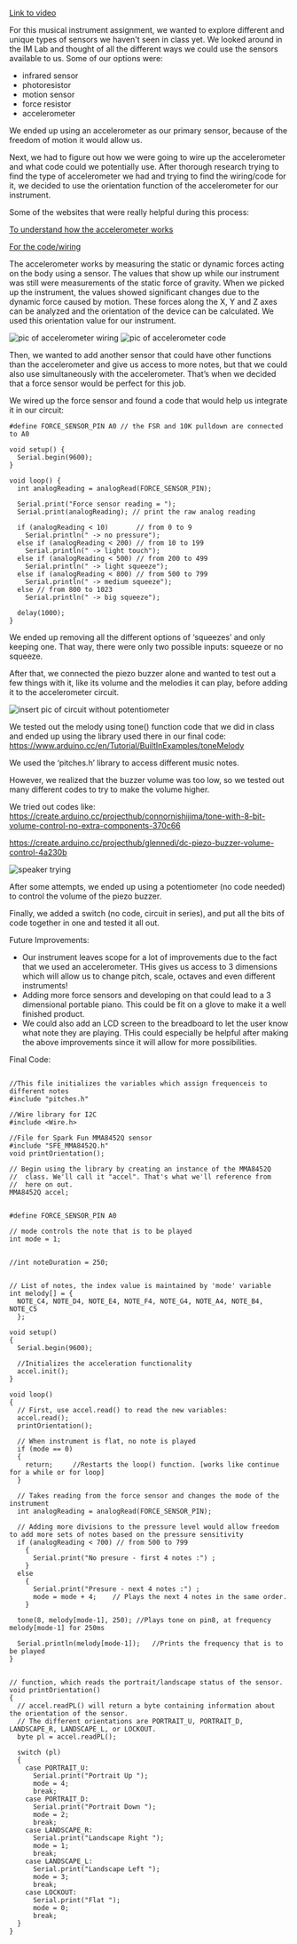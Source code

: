 [Link to video](https://drive.google.com/file/d/18_NgovwbAKv7W_LThACd1o48hPwp8XBT/view?usp=sharing)

For this musical instrument assignment, we wanted to explore different and unique types of sensors we haven't seen in class yet. We looked around in the IM Lab and thought of all the different ways we could use the sensors available to us. Some of our options were:
- infrared sensor
- photoresistor 
- motion sensor
- force resistor
- accelerometer

We ended up using an accelerometer as our primary sensor, because of the freedom of motion it would allow us.

Next, we had to figure out how we were going to wire up the accelerometer and what code could we potentially use. After thorough research trying to find the type of accelerometer we had and trying to find the wiring/code for it, we decided to use the orientation function of the accelerometer for our instrument. 

Some of the websites that were really helpful during this process:

[To understand how the accelerometer works](https://lastminuteengineers.com/adxl335-accelerometer-arduino-tutorial/)

[For the code/wiring](https://forum.arduino.cc/t/mma8452-accelerometer-not-working-arduino-uno-cheese-cake-for-the-best-answer/493668)

The accelerometer works by measuring the static or dynamic forces acting on the body using a sensor. The values that show up while our instrument was still were measurements of the static force of gravity. When we picked up the instrument, the values showed significant changes due to the dynamic force caused by motion. These forces along the X, Y and Z axes can be analyzed and the orientation of the device can be calculated. We used this orientation value for our instrument.

![pic of accelerometer wiring](https://github.com/j-da-savage/Introduction-to-Interactive-Media/blob/main/Musical%20Instrument/testing%20wiring%20for%20accelerometer.jpg)
![pic of accelerometer code](https://github.com/j-da-savage/Introduction-to-Interactive-Media/blob/main/Musical%20Instrument/accelerometer%20code%20working.jpg)

Then, we wanted to add another sensor that could have other functions than the accelerometer and give us access to more notes, but that we could also use simultaneously with the accelerometer. That’s when we decided that a force sensor would be perfect for this job.

We wired up the force sensor and found a code that would help us integrate it in our circuit:


```
#define FORCE_SENSOR_PIN A0 // the FSR and 10K pulldown are connected to A0

void setup() {
  Serial.begin(9600);
}

void loop() {
  int analogReading = analogRead(FORCE_SENSOR_PIN);

  Serial.print("Force sensor reading = ");
  Serial.print(analogReading); // print the raw analog reading

  if (analogReading < 10)       // from 0 to 9
    Serial.println(" -> no pressure");
  else if (analogReading < 200) // from 10 to 199
    Serial.println(" -> light touch");
  else if (analogReading < 500) // from 200 to 499
    Serial.println(" -> light squeeze");
  else if (analogReading < 800) // from 500 to 799
    Serial.println(" -> medium squeeze");
  else // from 800 to 1023
    Serial.println(" -> big squeeze");

  delay(1000);
}
```

We ended up removing all the different options of ‘squeezes’ and only keeping one. That way, there were only two possible inputs: squeeze or no squeeze.

After that, we connected the piezo buzzer alone and wanted to test out a few things with it, like its volume and the melodies it can play, before adding it to the accelerometer circuit.

![insert pic of circuit without potentiometer](https://github.com/j-da-savage/Introduction-to-Interactive-Media/blob/main/Musical%20Instrument/circuit%20without%20potentiometer%20and%20switch.jpg)


We tested out the melody using tone() function code that we did in class and ended up using the library used there in our final code:
https://www.arduino.cc/en/Tutorial/BuiltInExamples/toneMelody

We used the ‘pitches.h’ library to access different music notes.

However, we realized that the buzzer volume was too low, so we tested out many different codes to try to make the volume higher.

We tried out codes like:
https://create.arduino.cc/projecthub/connornishijima/tone-with-8-bit-volume-control-no-extra-components-370c66

https://create.arduino.cc/projecthub/glennedi/dc-piezo-buzzer-volume-control-4a230b

![speaker trying](https://github.com/j-da-savage/Introduction-to-Interactive-Media/blob/main/Musical%20Instrument/testing%20out%20volume%20code%20with%20a%20speaker.jpg)


After some attempts, we ended up using a potentiometer (no code needed) to control the volume of the piezo buzzer.

Finally, we added a switch (no code, circuit in series), and put all the bits of code together in one and tested it all out.

Future Improvements:
  - Our instrument leaves scope for a lot of improvements due to the fact that we used an accelerometer. THis gives us access to 3 dimensions which will allow us to change pitch, scale, octaves and even different instruments!
  - Adding more force sensors and developing on that could lead to a 3 dimensional portable piano. This could be fit on a glove to make it a well finished product.
  - We could also add an LCD screen to the breadboard to let the user know what note they are playing. THis could especially be helpful after making the above improvements since it will allow for more possibilities.

Final Code:
```

//This file initializes the variables which assign frequenceis to different notes
#include "pitches.h"

//Wire library for I2C
#include <Wire.h>

//File for Spark Fun MMA8452Q sensor
#include "SFE_MMA8452Q.h"
void printOrientation();

// Begin using the library by creating an instance of the MMA8452Q
//  class. We'll call it "accel". That's what we'll reference from
//  here on out.
MMA8452Q accel;


#define FORCE_SENSOR_PIN A0

// mode controls the note that is to be played
int mode = 1;


//int noteDuration = 250;


// List of notes, the index value is maintained by 'mode' variable
int melody[] = {
  NOTE_C4, NOTE_D4, NOTE_E4, NOTE_F4, NOTE_G4, NOTE_A4, NOTE_B4, NOTE_C5
  };
  
void setup()
{
  Serial.begin(9600);

  //Initializes the acceleration functionality
  accel.init();
}

void loop()
{
  // First, use accel.read() to read the new variables:
  accel.read();
  printOrientation();

  // When instrument is flat, no note is played
  if (mode == 0)
  {
    return;     //Restarts the loop() function. [works like continue for a while or for loop]
  }

  // Takes reading from the force sensor and changes the mode of the instrument
  int analogReading = analogRead(FORCE_SENSOR_PIN);

  // Adding more divisions to the pressure level would allow freedom to add more sets of notes based on the pressure sensitivity
  if (analogReading < 700) // from 500 to 799
    { 
      Serial.print("No presure - first 4 notes :") ;
    }
  else
    {
      Serial.print("Presure - next 4 notes :") ;
      mode = mode + 4;    // Plays the next 4 notes in the same order. 
    }

  tone(8, melody[mode-1], 250); //Plays tone on pin8, at frequency melody[mode-1] for 250ms
  
  Serial.println(melody[mode-1]);   //Prints the frequency that is to be played
}


// function, which reads the portrait/landscape status of the sensor.
void printOrientation()
{
  // accel.readPL() will return a byte containing information about the orientation of the sensor. 
  // The different orientations are PORTRAIT_U, PORTRAIT_D, LANDSCAPE_R, LANDSCAPE_L, or LOCKOUT.
  byte pl = accel.readPL();
  
  switch (pl)
  {
    case PORTRAIT_U:
      Serial.print("Portrait Up ");
      mode = 4;
      break;
    case PORTRAIT_D:
      Serial.print("Portrait Down ");
      mode = 2;
      break;
    case LANDSCAPE_R:
      Serial.print("Landscape Right ");
      mode = 1;
      break;
    case LANDSCAPE_L:
      Serial.print("Landscape Left ");
      mode = 3;
      break;
    case LOCKOUT:
      Serial.print("Flat ");
      mode = 0;
      break;
  }
}
```
